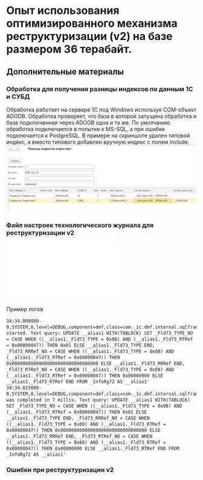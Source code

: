 # Опыт использования оптимизированного механизма реструктуризации (v2) на базе размером 36 терабайт.
## Дополнительные материалы
### Обработка для получения разницы индексов по данным 1С и СУБД
Обработка работает на сервере 1С под Windows используя COM-объект ADODB.
Обработка проверяет, что база в которой запущена обработка и база подключенная через ADODB одна и та же.
По умолчанию обработка подключается в попытке к MS-SQL, а при ошибке подключается к PostgreSQL.
В примере на скриншоте удален типовой индекс, а вместо типового добавлен вручную индекс с полем include.
![Обработка](./img/Обработка.png)

### Файл настроек технологического журнала для реструктуризации v2
![logcfg.xml](./logcfg.xml)

Пример логов
```
34:34.008000-0,SYSTEM,0,level=DEBUG,component=dmf,class=com._1c.dmf.internal.sqlframework.SqlConnection,line=,file=,threadId=1,message='Query started. Text query: UPDATE __alias1 WITH(TABLOCK) SET _Fld73_TYPE_NO = CASE WHEN ((__alias1._Fld73_TYPE = 0x08) AND (__alias1._Fld73_RTRef = 0x00000047)) THEN 0x01 ELSE __alias1._Fld73_TYPE END, _Fld73_RRRef_NO = CASE WHEN ((__alias1._Fld73_TYPE = 0x08) AND (__alias1._Fld73_RTRef = 0x00000047)) THEN 0x00000000000000000000000000000000 ELSE __alias1._Fld73_RRRef END, _Fld73_RTRef_NO = CASE WHEN ((__alias1._Fld73_TYPE = 0x08) AND (__alias1._Fld73_RTRef = 0x00000047)) THEN 0x00000000 ELSE __alias1._Fld73_RTRef END FROM _InfoRg72 AS __alias1'
34:34.015000-0,SYSTEM,0,level=DEBUG,component=dmf,class=com._1c.dmf.internal.sqlframework.SqlConnection,line=,file=,threadId=1,message='Query was completed in 7 millis. Text query: UPDATE __alias1 WITH(TABLOCK) SET _Fld73_TYPE_NO = CASE WHEN ((__alias1._Fld73_TYPE = 0x08) AND (__alias1._Fld73_RTRef = 0x00000047)) THEN 0x01 ELSE __alias1._Fld73_TYPE END, _Fld73_RRRef_NO = CASE WHEN ((__alias1._Fld73_TYPE = 0x08) AND (__alias1._Fld73_RTRef = 0x00000047)) THEN 0x00000000000000000000000000000000 ELSE __alias1._Fld73_RRRef END, _Fld73_RTRef_NO = CASE WHEN ((__alias1._Fld73_TYPE = 0x08) AND (__alias1._Fld73_RTRef = 0x00000047)) THEN 0x00000000 ELSE __alias1._Fld73_RTRef END FROM _InfoRg72 AS __alias1'
```
### Ошибки при реструктуризации v2
